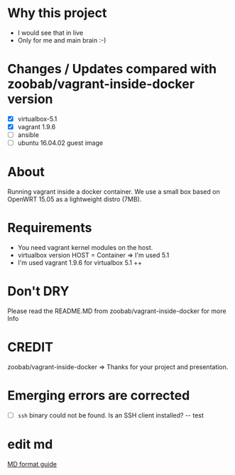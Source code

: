 # Why this project
- I would see that in live 
- Only for me and main brain :-)

# Changes / Updates compared with zoobab/vagrant-inside-docker version
- [x] virtualbox-5.1
- [x] vagrant 1.9.6
- [ ] ansible 
- [ ] ubuntu 16.04.02 guest image 

# About
Running vagrant inside a docker container. We use a small box based on OpenWRT 15.05 as a lightweight distro (7MB).

# Requirements
- You need vagrant kernel modules on the host.
- virtualbox version HOST = Container  => I'm used 5.1
- I'm used vagrant 1.9.6 for virtualbox 5.1 ++

# Don't DRY 
Please read the README.MD from zoobab/vagrant-inside-docker for more Info

# CREDIT
zoobab/vagrant-inside-docker  => Thanks for your project and presentation.

# Emerging errors are corrected
- [ ] `ssh` binary could not be found. Is an SSH client installed?
-- test


# edit md
[MD format guide](https://guides.github.com/features/mastering-markdown/)
